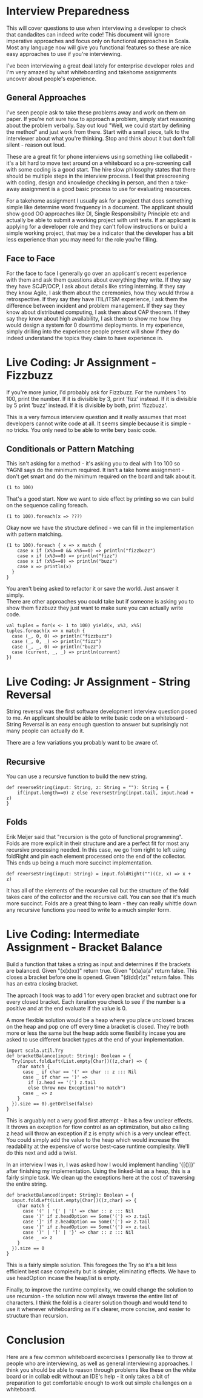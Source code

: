 Interview Preparedness
======================

This will cover questions to use when interviewing a developer to check that candadites can indeed write code!
This document will ignore imperative approaches and focus only on functional approaches in Scala. Most any language now will give you functional features so these are nice easy approaches to use if you're interviewing.

I've been interviewing a great deal lately for enterprise developer roles and I'm very amazed by what whiteboarding and takehome assignments uncover about people's experience.

General Approaches
------------------

I've seen people ask to take these problems away and work on them on paper. If you're not sure how to approach a problem, simply start reasoning about the problem verbally. Say out loud "Well, we could start by defining the method" and just work from there. Start with a small piece, talk to the interviewer about what you're thinking. Stop and think about it but don't fall silent - reason out loud.

These are a great fit for phone interviews using something like collabedit - it's a bit hard to move text around on a whiteboard so a pre-screening call with some coding is a good start. The hire slow philosophy states that there should be multiple steps in the interview process. I feel that prescreening with coding, design and knowledge checking in person, and then a take-away assignment is a good basic process to use for evaluating resources. 

For a takehome assignment I usually ask for a project that does something simple like determine word frequency in a document. The applicant should show good OO approaches like DI, Single Responsibility Principle etc and actually be able to submit a working project with unit tests. If an applicant is applying for a developer role and they can't follow instructions or build a simple working project, that may be a indicator that the developer has a bit less experience than you may need for the role you're filling.

Face to Face
------------

For the face to face I generally go over an applicant's recent experience with them and ask them questions about everything they write. If they say they have SCJP/OCP, I ask about details like string interning. If they say they know Agile, I ask them about the ceremonies, how they would throw a retrospective. If they say they have ITIL/ITSM experience, I ask them the difference between incident and problem management. If they say they know about distributed computing, I ask them about CAP theorem. If they say they know about high availability, I ask them to show me how they would design a system for 0 downtime deployments. In my experience, simply drilling into the experience people present will show if they do indeed understand the topics they claim to have experience in.

Live Coding: Jr Assignment - Fizzbuzz
=====================================

If you're more junior, I'd probably ask for Fizzbuzz. For the numbers 1 to 100, print the number. If it is divisible by 3, print 'fizz' instead. If it is divisible by 5 print 'buzz' instead. If it is divisible by both, print 'fizzbuzz'.

This is a very famous interview question and it really assumes that most developers cannot write code at all. It seems simple because it is simple - no tricks. You only need to be able to write bery basic code.

Conditionals or Pattern Matching
--------------------------------

This isn't asking for a method - it's asking you to deal with 1 to 100 so YAGNI says do the minimum required. It isn't a take home assignment - don't get smart and do the minimum required on the board and talk about it.

    (1 to 100)
    
That's a good start. Now we want to side effect by printing so we can build on the sequence calling foreach.

    (1 to 100).foreach(x => ???)
    
Okay now we have the structure defined - we can fill in the implementation with pattern matching.

    (1 to 100).foreach { x => x match { 
        case x if (x%3==0 && x%5==0) => println("fizzbuzz")
        case x if (x%3==0) => println("fizz")
        case x if (x%5==0) => println("buzz")
        case x => println(x)
      }
    }

You aren't being asked to refactor it or save the world. Just answer it simply.    
There are other approaches you could take but if someone is asking you to show them fizzbuzz they just want to make sure you can actually write code.

    val tuples = for(x <- 1 to 100) yield(x, x%3, x%5)
    tuples.foreach(x => x match {
      case (_, 0, 0) => println("fizzbuzz")
      case (_, 0, _) => println("fizz")
      case (_, _, 0) => println("buzz")
      case (current, _, _) => println(current)
    })
    
Live Coding: Jr Assignment - String Reversal
============================================
String reversal was the first software development interview question posed to me. An applicant should be able to write basic code on a whiteboard - String Reversal is an easy enough question to answer but suprisingly not many people can actually do it.

There are a few variations you probably want to be aware of. 

Recursive
---------
You can use a recursive function to build the new string.

    def reverseString(input: String, z: String = ""): String = {
        if(input.length==0) z else reverseString(input.tail, input.head + z)
    }

Folds
-----
Erik Meijer said that "recursion is the goto of functional programming". Folds are more explicit in their structure and are a perfect fit for most any recursive processing needed. In this case, we go from right to left using foldRight and pin each element processed onto the end of the collector. This ends up being a much more succinct implementation.

    def reverseString(input: String) = input.foldRight("")((z, x) => x + z)

It has all of the elements of the recursive call but the structure of the fold takes care of the collector and the recursive call. You can see that it's much more succinct. Folds are a great thing to learn - they can really whittle down any recursive functions you need to write to a much simpler form.

Live Coding: Intermediate Assignment - Bracket Balance
======================================================

Build a function that takes a string as input and determines if the brackets are balanced. 
Given "(x(x)xx)" return true.
Given "(x)a)a(a" return false. This closes a bracket before one is opened.
Given "(d(dd)r)z(" return false. This has an extra closing bracket.

The aproach I took was to add 1 for every open bracket and subtract one for every closed bracket. Each iteration you check to see if the number is a positive and at the end evaluate if the value is 0.

A more flexible solution would be a heap where you place unclosed braces on the heap and pop one off every time a bracket is closed. They're both more or less the same but the heap adds some flexibility incase you are asked to use different bracket types at the end of your implementation. 

    import scala.util.Try
    def bracketBalance(input: String): Boolean = {
      Try(input.foldLeft(List.empty[Char])((z,char) => {
        char match {
          case _ if char == '(' => char :: z ::: Nil
          case _ if char == ')' =>
            if (z.head == '(') z.tail
            else throw new Exception("no match")
          case _ => z
        }
      }).size == 0).getOrElse(false)
    }

This is arguably not a very good first attempt - it has a few unclear effects. It throws an exception for flow control as an optimization, but also calling z.head will throw an exception if z is empty which is a very unclear effect. You could simply add the value to the heap which would increase the readability at the expensive of worse best-case runtime complexity. We'll do this next and add a twist.

In an interview I was in, I was asked how I would implement handling '{[()]}' after finishing my implementation. Using the linked-list as a heap, this is a fairly simple task. We clean up the exceptions here at the cost of traversing the entire string.

    def bracketBalanced(input: String): Boolean = {
      input.foldLeft(List.empty[Char])((z,char) => {
        char match {
          case '(' | '{' | '[' => char :: z ::: Nil
          case ')' if z.headOption == Some('(') => z.tail
          case ']' if z.headOption == Some('[') => z.tail
          case '}' if z.headOption == Some('{') => z.tail
          case ')' | ']' | '}' => char :: z ::: Nil
          case _ => z
        }
      }).size == 0
    }
    
This is a fairly simple solution. This foregoes the Try so it's a bit less efficient best case complexity but is simpler, eliminating effects. We have to use headOption incase the heap/list is empty.

Finally, to improve the runtime complexity, we could change the solution to use recursion - the solution now will always traverse the entire list of characters. I think the fold is a clearer solution though and would tend to use it whenever whiteboarding as it's clearer, more concise, and easier to structure than recursion. 

Conclusion
==========
Here are a few common whiteboard excercises I personally like to throw at people who are interviewing, as well as general interviewing approaches. I think you should be able to reason through problems like these on the white board or in collab edit without an IDE's help - it only takes a bit of preparation to get comfortable enough to work out simple challenges on a whiteboard.
